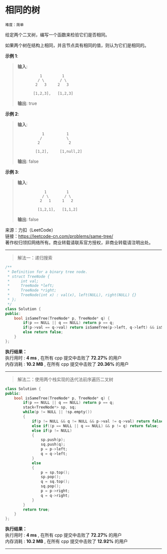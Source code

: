 # 相同的树 #  
`难度：简单` 

给定两个二叉树，编写一个函数来检验它们是否相同。  

如果两个树在结构上相同，并且节点具有相同的值，则认为它们是相同的。  

**示例 1**:   
>**输入**:    
>```
>           1         1
>          / \       / \
>         2   3     2   3
>
>        [1,2,3],   [1,2,3]
>```
>**输出**: true  

**示例 2**:   
>**输入**:    
>```
>            1          1
>           /           \
>          2             2
>
>         [1,2],     [1,null,2]
>```
>**输出**: false  

**示例 3**:   
>**输入**:    
>```
>             1         1
>            / \       / \
>           2   1     1   2
>
>          [1,2,1],   [1,1,2]
>```
>**输出**: false  

来源：力扣（LeetCode）  
链接：https://leetcode-cn.com/problems/same-tree/  
著作权归领扣网络所有。商业转载请联系官方授权，非商业转载请注明出处。  

---  
>解法一：递归搜索  

```C++
/**
 * Definition for a binary tree node.
 * struct TreeNode {
 *     int val;
 *     TreeNode *left;
 *     TreeNode *right;
 *     TreeNode(int x) : val(x), left(NULL), right(NULL) {}
 * };
 */
class Solution {
public:
    bool isSameTree(TreeNode* p, TreeNode* q) {
        if(p == NULL || q == NULL) return p == q;
        if(p->val == q->val) return isSameTree(p->left, q->left) && isSameTree(p->right, q->right);
        else return false;
    }
};
```  

**执行结果：**  
执行用时 : **4 ms** , 在所有 cpp 提交中击败了 **72.27%** 的用户  
内存消耗 : **10.2 MB** , 在所有 cpp 提交中击败了 **20.36%** 的用户  

---  
>解法二：使用两个栈实现的迭代法前序遍历二叉树  

```C++
class Solution {
public:
    bool isSameTree(TreeNode* p, TreeNode* q) {
        if(p == NULL || q == NULL) return p == q;
        stack<TreeNode*> sp, sq;
        while(p != NULL || !sp.empty())
        {
            if(p != NULL && q != NULL && p->val != q->val) return false;
            else if((p == NULL || q == NULL) && p != q) return false;
            else if(p != NULL)
            {
                sp.push(p);
                sq.push(q);
                p = p->left;
                q = q->left;
            }
            else
            {
                p = sp.top();
                sp.pop();
                q = sq.top();
                sq.pop();
                p = p->right;
                q = q->right;
            }
        }
        return true;
    }
};
```  

**执行结果：**  
执行用时 : **4 ms** , 在所有 cpp 提交中击败了 **72.27%** 的用户  
内存消耗 : **10.2 MB** , 在所有 cpp 提交中击败了 **12.92%** 的用户  

---  